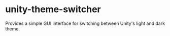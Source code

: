 # unity-theme-switcher
Provides a simple GUI interface for switching between Unity's light and dark theme.
